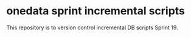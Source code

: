 # onedata sprint incremental scripts
This repository is to version control incremental DB scripts Sprint 19.
